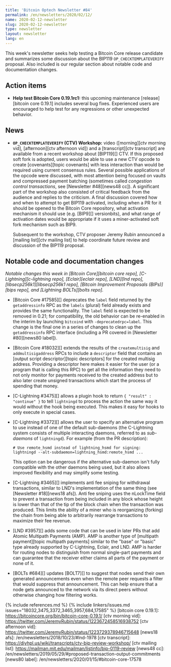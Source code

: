 ```yaml
---
title: 'Bitcoin Optech Newsletter #84'
permalink: /en/newsletters/2020/02/12/
name: 2020-02-12-newsletter
slug: 2020-02-12-newsletter
type: newsletter
layout: newsletter
lang: en
---
```

This week's newsletter seeks help testing a Bitcoin Core release
candidate and summarizes some discussion about the BIP119
`OP_CHECKTEMPLATEVERIFY` proposal.  Also included is our regular section
about notable code and documentation changes.

## Action items

- **Help test Bitcoin Core 0.19.1rc1:** this upcoming maintenance
  [release][bitcoin core 0.19.1] includes several bug fixes.
  Experienced users are encouraged to help test for any regressions or
  other unexpected behavior.

## News

- **`OP_CHECKTEMPLATEVERIFY` (CTV) Workshop:** video ([morning][ctv
  morning vid], [afternoon][ctv afternoon vid]) and a [transcript][ctv
  transcript] are available from a recent workshop about [BIP119][] CTV.
  If this proposed soft fork is adopted, users would be able to use a
  new CTV opcode to create [covenants][topic covenants] with less
  interaction than would be required using current consensus rules.
  Several possible applications of the opcode were discussed, with most
  attention being focused on vaults and compressed payment batching
  (sometimes called *congestion control transactions*, see [Newsletter #48][news48 cc]).  A significant
  part of the workshop also consisted of critical feedback from the
  audience and replies to the criticism.  A final discussion covered how
  and when to attempt to get BIP119 activated, including when a PR for
  it should be opened to the Bitcoin Core repository, what activation
  mechanism it should use (e.g.  [BIP9][] versionbits), and what range
  of activation dates would be appropriate if it uses a miner-activated
  soft fork mechanism such as BIP9.

    Subsequent to
    the workshop, CTV proposer Jeremy Rubin announced a [mailing
    list][ctv mailing list] to help coordinate future review and
    discussion of the BIP119 proposal.

## Notable code and documentation changes

*Notable changes this week in [Bitcoin Core][bitcoin core repo],
[C-Lightning][c-lightning repo], [Eclair][eclair repo], [LND][lnd repo],
[libsecp256k1][libsecp256k1 repo], [Bitcoin Improvement Proposals
(BIPs)][bips repo], and [Lightning BOLTs][bolts repo].*

- [Bitcoin Core #17585][] deprecates the `label` field returned by the
  `getaddressinfo` RPC as the `labels` (plural) field already exists and provides
  the same functionality. The `label` field is expected to be removed in 0.21; for
  compatibility, the old behavior can be re-enabled in the interim by launching
  `bitcoind` with `-deprecatedrpc=label`. This change is the final one in a series
  of changes to clean up the `getaddressinfo` RPC interface (including a
  PR covered in [Newsletter #80][news80 label]).

- [Bitcoin Core #18032][] extends the results of the `createmultisig`
  and `addmultisigaddress` RPCs to include a `descriptor` field that
  contains an [output script descriptor][topic descriptors]
  for the created multisig address.  Providing a descriptor here makes it
  easier for the user (or a program that is calling this RPC) to get all
  the information they need to not only monitor for payments received to
  the created address but to also later create unsigned transactions
  which start the process of spending that money.

- [C-Lightning #3475][] allows a plugin hook to return `{ "result" :
  "continue" }` to tell `lightningd` to process the action the same way
  it would without the hook being executed.  This makes it easy for
  hooks to only execute in special cases.

- [C-Lightning #3372][] allows the user to specify an alternative
  program to use instead of one of the default sub-daemons (the
  C-Lightning system consists of multiple interacting daemons, referred
  to as *sub-daemons* of `lightningd`).  For example (from the PR
  description):

      # Use remote_hsmd instead of lightning_hsmd for signing:
      lightningd --alt-subdaemon=lightning_hsmd:remote_hsmd ...

  This option can be dangerous if the alternative sub-daemon isn't fully
  compatible with the other daemons being used, but it also allows
  improved flexibility and may simplify some testing.

- [C-Lightning #3465][] implements anti fee sniping for withdrawal
  transactions, similar to LND's implementation of the same thing (see
  [Newsletter #18][news18 afs]).  Anti fee sniping uses the nLockTime
  field to prevent a transaction from being included in any block whose
  height is lower than that of the tip of the block chain when the
  transaction was produced.  This limits the ability of a miner who is
  reorganizing (forking) the chain from being able to arbitrarily
  rearrange transactions to maximize their fee revenue.

- [LND #3957][] adds some code that can be used in later PRs that add
  Atomic Multipath Payments (AMP).  AMP is another type of [multipath
  payment][topic multipath payments] similar to the "base" or "basic"
  type already supported by C-Lightning, Eclair, and LND.  AMP is harder
  for routing nodes to distinguish from normal single-part payments and
  can guarantee that the receiver either claims all parts of the payment
  or none of it.

- [BOLTs #684][] updates [BOLT7][] to suggest that nodes send their own
  generated announcements even when the remote peer requests a filter
  that would suppress that announcement.  This can help ensure that a
  node gets announced to the network via its direct peers without
  otherwise changing how filtering works.

{% include references.md %}
{% include linkers/issues.md issues="18032,3475,3372,3465,3957,684,17585" %}
[bitcoin core 0.19.1]: https://bitcoincore.org/bin/bitcoin-core-0.19.1/
[ctv morning vid]: https://twitter.com/JeremyRubin/status/1223672458516938752
[ctv afternoon vid]: https://twitter.com/JeremyRubin/status/1223729378946715648
[news18 afs]: /en/newsletters/2018/10/23/#lnd-1978
[ctv transcript]: https://diyhpl.us/wiki/transcripts/ctv-bip-review-workshop/
[ctv mailing list]: https://mailman.mit.edu/mailman/listinfo/bip-0119-review
[news48 cc]: /en/newsletters/2019/05/29/#proposed-transaction-output-commitments
[news80 label]: /en/newsletters/2020/01/15/#bitcoin-core-17578

